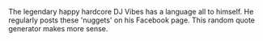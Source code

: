 The legendary happy hardcore DJ Vibes has a language all to himself. He regularly posts these 'nuggets' on his Facebook page. This random quote generator makes more sense.
